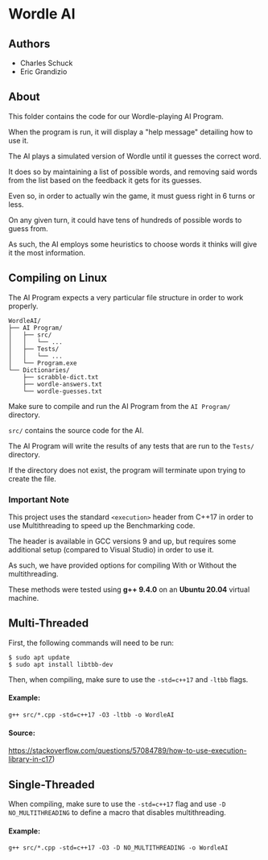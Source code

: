 # Wordle AI

## Authors
* Charles Schuck
* Eric Grandizio

## About

This folder contains the code for our Wordle-playing AI Program.

When the program is run, it will display a "help message" detailing how to use it.

The AI plays a simulated version of Wordle until it guesses the correct word.

It does so by maintaining a list of possible words, and removing said words from the list based on the feedback it gets for its guesses.

Even so, in order to actually win the game, it must guess right in 6 turns or less.

On any given turn, it could have tens of hundreds of possible words to guess from.

As such, the AI employs some heuristics to choose words it thinks will give it the most information.

## Compiling on Linux

The AI Program expects a very particular file structure in order to work properly.
```
WordleAI/
├── AI Program/
│   ├── src/
│   │   └── ...
│   ├── Tests/
│   │   └── ...
│   └── Program.exe
└── Dictionaries/
    ├── scrabble-dict.txt
    ├── wordle-answers.txt
    └── wordle-guesses.txt
```
Make sure to compile and run the AI Program from the `AI Program/` directory.

`src/` contains the source code for the AI.

The AI Program will write the results of any tests that are run to the `Tests/` directory.

If the directory does not exist, the program will terminate upon trying to create the file.

### Important Note

This project uses the standard `<execution>` header from C++17 in order to use Multithreading to speed up the Benchmarking code.

The header is available in GCC versions 9 and up, but requires some additional setup (compared to Visual Studio) in order to use it.

As such, we have provided options for compiling With or Without the multithreading.

These methods were tested using **g++ 9.4.0** on an **Ubuntu 20.04** virtual machine.

## Multi-Threaded

First, the following commands will need to be run:
```
$ sudo apt update
$ sudo apt install libtbb-dev
```

Then, when compiling, make sure to use the `-std=c++17` and `-ltbb` flags.

#### Example:
```
g++ src/*.cpp -std=c++17 -O3 -ltbb -o WordleAI
```
#### Source:
https://stackoverflow.com/questions/57084789/how-to-use-execution-library-in-c17)

## Single-Threaded

When compiling, make sure to use the `-std=c++17` flag and use `-D NO_MULTITHREADING` to define a macro that disables multithreading.

#### Example:
```
g++ src/*.cpp -std=c++17 -O3 -D NO_MULTITHREADING -o WordleAI
```
